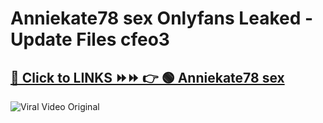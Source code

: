 
 # Anniekate78 sex Onlyfans Leaked - Update Files cfeo3

## <h2><a href="https://clipsfans.com/Anniekate78_sex&ref=git">🔗 Click to LINKS ⏩⏩ 👉 🟢 Anniekate78 sex </a></h2>

<a href="https://clipsfans.com/Anniekate78_sex&ref=git" rel="nofollow" data-target="animated-image.originalLink"><img src="https://i.ibb.co.com/xMMVF88/686577567.gif" alt="Viral Video Original" style="max-width: 100%; display: inline-block;" data-target="animated-image.originalImage"></a>

